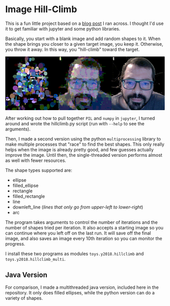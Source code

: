 # Image Hill-Climb

This is a fun little project based on a 
[blog post](https://gkbrk.com/2018/01/evolving-line-art/) I ran across. 
I thought I'd use it to get familiar with jupyter and some python libraries.

Basically, you start with a blank image and add random shapes to it. When
the shape brings you closer to a given target image, you keep it. Otherwise,
you throw it away.  In this way, you "hill-climb" toward the target.

![example image](example.png)

After working out how to pull together `PIL` and `numpy` in `jupyter`, I 
turned around and wrote the hillclimb.py script (run with `--help` to see the arguments).

Then, I made a second version using the python `multiprocessing` library to make multiple processes
that "race" to find the best shapes.  This only really helps when the 
image is already pretty good, and few guesses actually improve the image. Until
then, the single-threaded version performs almost as well with fewer resources.

The shape types supported are:

 - ellipse
 - filled\_ellipse
 - rectangle
 - filled\_rectangle
 - line
 - downleft\_line (_lines that only go from upper-left to lower-right_)
 - arc

The program takes arguments to control the number of iterations and the number of shapes tried
per iteration. It also accepts a starting image so you can continue where you left off on the last
run.  It will save off the final image, and also saves an image every 10th iteration so you can 
monitor the progress.
 
I install these two programs as modules `toys.y2018.hillclimb` and 
`toys.y2018.hillclimb_multi`.

## Java Version

For comparison, I made a multithreaded java version, included here in the
repository.  It only does filled ellipses, while the python version can do
 a variety of shapes.

